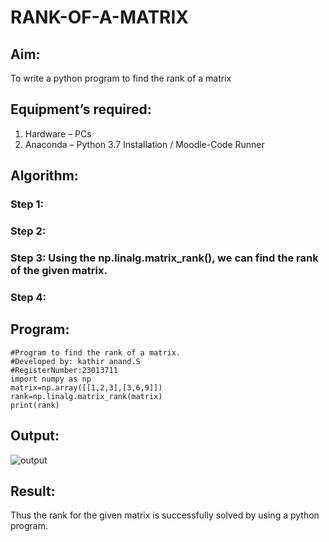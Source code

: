 # RANK-OF-A-MATRIX
## Aim:
To write a python program to find the rank of a matrix
## Equipment’s required:
1. 	Hardware – PCs
2. 	Anaconda – Python 3.7 Installation / Moodle-Code Runner
## Algorithm:
### Step 1: 
### Step 2: 
### Step 3: Using the np.linalg.matrix_rank(), we can find the rank of the given matrix.
### Step 4: 
## Program:
```
#Program to find the rank of a matrix.
#Developed by: kathir anand.S
#RegisterNumber:23013711
import numpy as np
matrix=np.array([[1,2,3],[3,6,9]])
rank=np.linalg.matrix_rank(matrix)
print(rank)
```
## Output:
![output](https://github.com/Skathiranand/RANK-OF-A-MATRIX/assets/147141136/885cf314-438f-48ea-beca-6d62371a3615)

## Result: 
Thus the rank for the given matrix is successfully solved by  using a python program.

